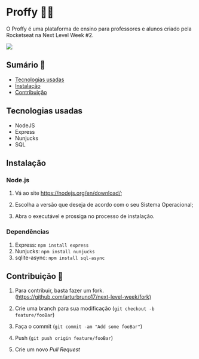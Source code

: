 # Proffy 👨‍🏫

O Proffy é uma plataforma de ensino para professores e alunos criado pela Rocketseat na Next Level Week #2.

<img src="https://user-images.githubusercontent.com/59144771/91718718-54ccf380-eb6a-11ea-8210-b2f9a285d264.PNG">

## Sumário 📑

- [Tecnologias usadas](https://github.com/arturbruno17/proffy-nlw2#tecnologias-usadas)
- [Instalação](https://github.com/arturbruno17/proffy-nlw2#instala%C3%A7%C3%A3o)
- [Contribuição](https://github.com/arturbruno17/proffy-nlw2#contribui%C3%A7%C3%A3o-)

## Tecnologias usadas

- NodeJS
- Express
- Nunjucks
- SQL

## Instalação

### Node.js

1. Vá ao site <https://nodejs.org/en/download/>;

2. Escolha a versão que deseja de acordo com o seu Sistema Operacional;

3. Abra o executável e prossiga no processo de instalação.

### Dependências

1. Express: `npm install express`
3. Nunjucks: `npm install nunjucks`
4. sqlite-async: `npm install sql-async`

## Contribuição 💪

1. Para contribuir, basta fazer um fork. 
(<https://github.com/arturbruno17/next-level-week/fork)>

2. Crie uma branch para sua modificação
(`git checkout -b feature/fooBar`)

3. Faça o commit
(`git commit -am "Add some fooBar"`)

4. Push
(`git push origin feature/fooBar`)

5. Crie um novo *Pull Request*
